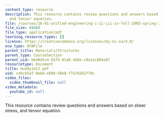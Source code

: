 ```yaml
---
content_type: resource
description: This resource contains review questions and answers based on sheer stress,
  and tensor equation.
file: /courses/16-01-unified-engineering-i-ii-iii-iv-fall-2005-spring-2006/ce6cb5af0ebdeb0058e8f7a78262770c_muddyzm12.pdf
file_size: 88460
file_type: application/pdf
learning_resource_types: []
license: https://creativecommons.org/licenses/by-nc-sa/4.0/
ocw_type: OCWFile
parent_title: Materials/Structures
parent_type: CourseSection
parent_uid: b640d5c4-9375-61ab-448e-c8a1ec804a97
resourcetype: Document
title: muddyzm12.pdf
uid: ce6cb5af-0ebd-eb00-58e8-f7a78262770c
video_files:
  video_thumbnail_file: null
video_metadata:
  youtube_id: null
---
```

This resource contains review questions and answers based on sheer stress, and tensor equation.